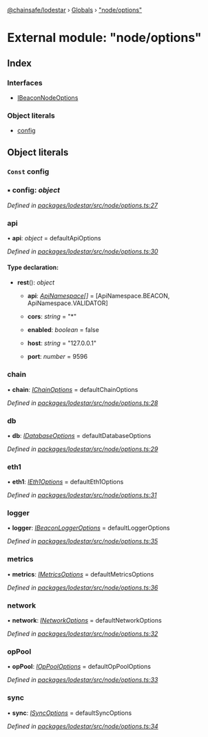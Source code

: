 [@chainsafe/lodestar](../README.md) › [Globals](../globals.md) › ["node/options"](_node_options_.md)

# External module: "node/options"

## Index

### Interfaces

* [IBeaconNodeOptions](../interfaces/_node_options_.ibeaconnodeoptions.md)

### Object literals

* [config](_node_options_.md#const-config)

## Object literals

### `Const` config

### ▪ **config**: *object*

*Defined in [packages/lodestar/src/node/options.ts:27](https://github.com/ChainSafe/lodestar/blob/4796680/packages/lodestar/src/node/options.ts#L27)*

###  api

• **api**: *object* = defaultApiOptions

*Defined in [packages/lodestar/src/node/options.ts:30](https://github.com/ChainSafe/lodestar/blob/4796680/packages/lodestar/src/node/options.ts#L30)*

#### Type declaration:

* **rest**(): *object*

  * **api**: *[ApiNamespace](../enums/_api_index_.apinamespace.md)[]* = [ApiNamespace.BEACON, ApiNamespace.VALIDATOR]

  * **cors**: *string* = "*"

  * **enabled**: *boolean* = false

  * **host**: *string* = "127.0.0.1"

  * **port**: *number* = 9596

###  chain

• **chain**: *[IChainOptions](../interfaces/_chain_options_.ichainoptions.md)* = defaultChainOptions

*Defined in [packages/lodestar/src/node/options.ts:28](https://github.com/ChainSafe/lodestar/blob/4796680/packages/lodestar/src/node/options.ts#L28)*

###  db

• **db**: *[IDatabaseOptions](../interfaces/_db_options_.idatabaseoptions.md)* = defaultDatabaseOptions

*Defined in [packages/lodestar/src/node/options.ts:29](https://github.com/ChainSafe/lodestar/blob/4796680/packages/lodestar/src/node/options.ts#L29)*

###  eth1

• **eth1**: *[IEth1Options](../interfaces/_eth1_options_.ieth1options.md)* = defaultEth1Options

*Defined in [packages/lodestar/src/node/options.ts:31](https://github.com/ChainSafe/lodestar/blob/4796680/packages/lodestar/src/node/options.ts#L31)*

###  logger

• **logger**: *[IBeaconLoggerOptions](../interfaces/_node_loggeroptions_.ibeaconloggeroptions.md)* = defaultLoggerOptions

*Defined in [packages/lodestar/src/node/options.ts:35](https://github.com/ChainSafe/lodestar/blob/4796680/packages/lodestar/src/node/options.ts#L35)*

###  metrics

• **metrics**: *[IMetricsOptions](../interfaces/_metrics_options_.imetricsoptions.md)* = defaultMetricsOptions

*Defined in [packages/lodestar/src/node/options.ts:36](https://github.com/ChainSafe/lodestar/blob/4796680/packages/lodestar/src/node/options.ts#L36)*

###  network

• **network**: *[INetworkOptions](../interfaces/_network_options_.inetworkoptions.md)* = defaultNetworkOptions

*Defined in [packages/lodestar/src/node/options.ts:32](https://github.com/ChainSafe/lodestar/blob/4796680/packages/lodestar/src/node/options.ts#L32)*

###  opPool

• **opPool**: *[IOpPoolOptions](../interfaces/_oppool_options_.ioppooloptions.md)* = defaultOpPoolOptions

*Defined in [packages/lodestar/src/node/options.ts:33](https://github.com/ChainSafe/lodestar/blob/4796680/packages/lodestar/src/node/options.ts#L33)*

###  sync

• **sync**: *[ISyncOptions](../interfaces/_sync_options_.isyncoptions.md)* = defaultSyncOptions

*Defined in [packages/lodestar/src/node/options.ts:34](https://github.com/ChainSafe/lodestar/blob/4796680/packages/lodestar/src/node/options.ts#L34)*
